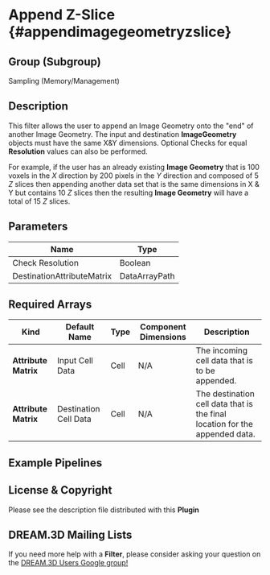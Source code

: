 Append Z-Slice  {#appendimagegeometryzslice}
=====

## Group (Subgroup) ##

Sampling (Memory/Management)


## Description ##

This filter allows the user to append an Image Geometry onto the "end" of another Image Geometry. The input and 
destination **ImageGeometry** objects must have the same X&Y dimensions. Optional Checks for equal **Resolution** values 
can also be performed.

For example, if the user has an already existing **Image Geometry** that is 100 voxels in the *X* direction by 200 pixels in the 
*Y* direction and composed of 5 *Z* slices then appending another data set that is the same dimensions in X & Y but contains
10 *Z* slices then the resulting **Image Geometry** will have a total of 15 *Z* slices.


## Parameters ##

| Name             | Type |
|------------------|------|
| Check Resolution | Boolean |
| DestinationAttributeMatrix | DataArrayPath |

## Required Arrays ##

| Kind | Default Name | Type | Component Dimensions | Description |
|------|--------------|------|----------------------|-------------|
| **Attribute Matrix** | Input Cell Data | Cell | N/A | The incoming cell data that is to be appended. |
| **Attribute Matrix** | Destination Cell Data | Cell | N/A | The destination cell data that is the final location for the appended data. |



## Example Pipelines ##



## License & Copyright ##

Please see the description file distributed with this **Plugin**


## DREAM.3D Mailing Lists ##

If you need more help with a **Filter**, please consider asking your question on the [DREAM.3D Users Google group!](https://groups.google.com/forum/?hl=en#!forum/dream3d-users)







